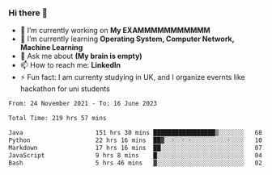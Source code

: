 ### Hi there 👋
- 🔭 I’m currently working on **My EXAMMMMMMMMMMM**
- 🌱 I’m currently learning **Operating System, Computer Network, Machine Learning**
- 💬 Ask me about **(My brain is empty)**
- 📫 How to reach me: **LinkedIn**
- ⚡ Fun fact: I am currenty studying in UK, and I organize evernts like hackathon for uni students

<!--START_SECTION:waka-->

```txt
From: 24 November 2021 - To: 16 June 2023

Total Time: 219 hrs 57 mins

Java                    151 hrs 30 mins █████████████████▒░░░░░░░   68.88 %
Python                  22 hrs 16 mins  ██▓░░░░░░░░░░░░░░░░░░░░░░   10.12 %
Markdown                17 hrs 16 mins  ██░░░░░░░░░░░░░░░░░░░░░░░   07.86 %
JavaScript              9 hrs 8 mins    █░░░░░░░░░░░░░░░░░░░░░░░░   04.15 %
Bash                    5 hrs 46 mins   ▓░░░░░░░░░░░░░░░░░░░░░░░░   02.62 %
```

<!--END_SECTION:waka-->
